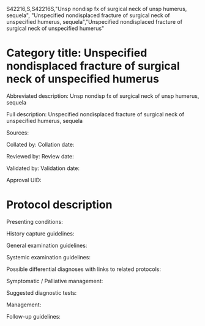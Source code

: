 S42216,S,S42216S,"Unsp nondisp fx of surgical neck of unsp humerus, sequela", "Unspecified nondisplaced fracture of surgical neck of unspecified humerus, sequela","Unspecified nondisplaced fracture of surgical neck of unspecified humerus"
# Category title: Unspecified nondisplaced fracture of surgical neck of unspecified humerus

Abbreviated description: Unsp nondisp fx of surgical neck of unsp humerus, sequela

Full description: Unspecified nondisplaced fracture of surgical neck of unspecified humerus, sequela

Sources:

Collated by:
Collation date:

Reviewed by:
Review date:

Validated by:
Validation date:

Approval UID:

# Protocol description

Presenting conditions:

History capture guidelines:

General examination guidelines:

Systemic examination guidelines:

Possible differential diagnoses with links to related protocols:

Symptomatic / Palliative management:

Suggested diagnostic tests:

Management:

Follow-up guidelines:
